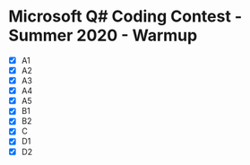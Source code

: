# Microsoft Q# Coding Contest - Summer 2020 - Warmup

- [x] A1
- [x] A2
- [x] A3
- [x] A4
- [x] A5
- [x] B1
- [x] B2
- [x] C
- [x] D1
- [x] D2

